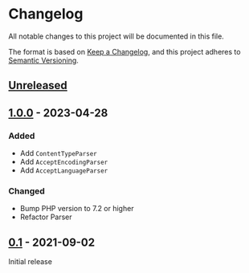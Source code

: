 # Changelog

All notable changes to this project will be documented in this file.

The format is based on [Keep a Changelog](https://keepachangelog.com/en/1.0.0/),
and this project adheres to [Semantic Versioning](https://semver.org/spec/v2.0.0.html).

## [Unreleased]

## [1.0.0] - 2023-04-28
  ### Added
  - Add `ContentTypeParser`
  - Add `AcceptEncodingParser`
  - Add `AcceptLanguageParser`

  ### Changed
  - Bump PHP version to 7.2 or higher
  - Refactor Parser

## [0.1] - 2021-09-02
Initial release


[Unreleased]: https://github.com/asispts/http-accept/compare/v1.0.0...HEAD
[1.0.0]: https://github.com/asispts/http-accept/releases/tag/v1.0.0
[0.1]: https://github.com/asispts/http-accept/releases/tag/v0.1
